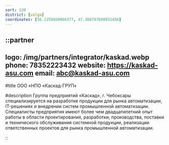 ```yaml
---
sort: 120
district: [volga]
coordinates: [56.1250920066377, 47.308707690931456]
---
```


::partner
---
logo: /img/partners/integrator/kaskad.webp
phone: 78352223432
website: https://kaskad-asu.com
email: abc@kaskad-asu.com
---

#title
ООО «НПО «Каскад-ГРУП»

#description
Группа предприятий «Каскад», г. Чебоксары специализируется на разработке продукции для рынка автоматизации, IT-решениях и внедрении систем промышленной автоматизации. Cпециалисты предприятия имеют более чем двадцатилетний опыт работы в области проектирования, разработки, производства, поставки и технического обслуживания системной продукции, реализации ответственных проектов для рынка промышленной автоматизации.

::
